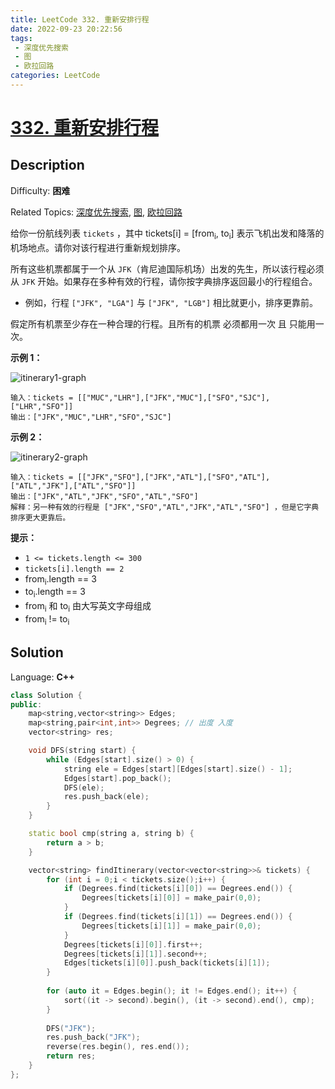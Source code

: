 ```yaml
---
title: LeetCode 332. 重新安排行程
date: 2022-09-23 20:22:56
tags:
 - 深度优先搜索
 - 图
 - 欧拉回路
categories: LeetCode
---
```


# [332\. 重新安排行程](https://leetcode.cn/problems/reconstruct-itinerary/)

## Description

Difficulty: **困难**  

Related Topics: [深度优先搜索](https://leetcode.cn/tag/depth-first-search/), [图](https://leetcode.cn/tag/graph/), [欧拉回路](https://leetcode.cn/tag/eulerian-circuit/)


给你一份航线列表 `tickets` ，其中 tickets[i] = [from<sub>i</sub>, to<sub>i</sub>] 表示飞机出发和降落的机场地点。请你对该行程进行重新规划排序。

所有这些机票都属于一个从 `JFK`（肯尼迪国际机场）出发的先生，所以该行程必须从 `JFK` 开始。如果存在多种有效的行程，请你按字典排序返回最小的行程组合。

*   例如，行程 `["JFK", "LGA"]` 与 `["JFK", "LGB"]` 相比就更小，排序更靠前。

假定所有机票至少存在一种合理的行程。且所有的机票 必须都用一次 且 只能用一次。

**示例 1：**

![itinerary1-graph](https://cdn.staticaly.com/gh/Poseidon-HL/image-hosting@master/20220923/itinerary1-graph.32anpdd0b90.webp)

```
输入：tickets = [["MUC","LHR"],["JFK","MUC"],["SFO","SJC"],["LHR","SFO"]]
输出：["JFK","MUC","LHR","SFO","SJC"]
```

**示例 2：**

![itinerary2-graph](https://cdn.staticaly.com/gh/Poseidon-HL/image-hosting@master/20220923/itinerary2-graph.1akgq0m1igcg.webp)

```
输入：tickets = [["JFK","SFO"],["JFK","ATL"],["SFO","ATL"],["ATL","JFK"],["ATL","SFO"]]
输出：["JFK","ATL","JFK","SFO","ATL","SFO"]
解释：另一种有效的行程是 ["JFK","SFO","ATL","JFK","ATL","SFO"] ，但是它字典排序更大更靠后。
```

**提示：**

*   `1 <= tickets.length <= 300`
*   `tickets[i].length == 2`
*   from<sub>i</sub>.length == 3
*   to<sub>i</sub>.length == 3
*   from<sub>i</sub> 和 to<sub>i</sub> 由大写英文字母组成
*   from<sub>i</sub> != to<sub>i</sub>


## Solution

Language: **C++**

```c++
class Solution {
public:
    map<string,vector<string>> Edges;
    map<string,pair<int,int>> Degrees; // 出度 入度
    vector<string> res;

    void DFS(string start) {
        while (Edges[start].size() > 0) {
            string ele = Edges[start][Edges[start].size() - 1];
            Edges[start].pop_back();
            DFS(ele);
            res.push_back(ele);
        }
    }

    static bool cmp(string a, string b) {
        return a > b;
    }

    vector<string> findItinerary(vector<vector<string>>& tickets) {
        for (int i = 0;i < tickets.size();i++) {
            if (Degrees.find(tickets[i][0]) == Degrees.end()) {
                Degrees[tickets[i][0]] = make_pair(0,0);
            }
            if (Degrees.find(tickets[i][1]) == Degrees.end()) {
                Degrees[tickets[i][1]] = make_pair(0,0);
            }
            Degrees[tickets[i][0]].first++;
            Degrees[tickets[i][1]].second++;
            Edges[tickets[i][0]].push_back(tickets[i][1]);
        }
        
        for (auto it = Edges.begin(); it != Edges.end(); it++) {
            sort((it -> second).begin(), (it -> second).end(), cmp);
        }
        
        DFS("JFK");
        res.push_back("JFK");
        reverse(res.begin(), res.end());
        return res; 
    }
};
```